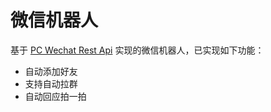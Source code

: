 # 微信机器人

基于 [PC Wechat Rest Api](https://github.com/opentdp/wechat-rest) 实现的微信机器人，已实现如下功能：

- 自动添加好友
- 支持自动拉群
- 自动回应拍一拍
